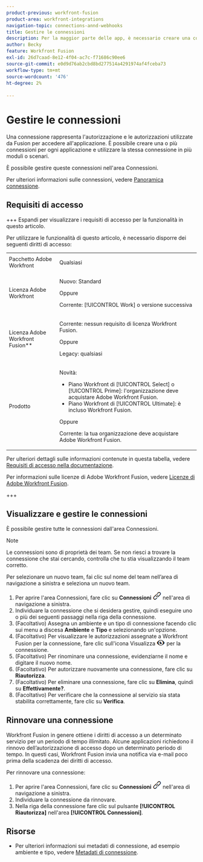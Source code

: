 ```yaml
---
product-previous: workfront-fusion
product-area: workfront-integrations
navigation-topic: connections-annd-webhooks
title: Gestire le connessioni
description: Per la maggior parte delle app, è necessario creare una connessione tramite la quale Adobe Workfront Fusion possa comunicare con il servizio di terze parti in base alle impostazioni dello scenario specifico.
author: Becky
feature: Workfront Fusion
exl-id: 26d7caad-8e12-4f04-ac7c-f71686c90ee6
source-git-commit: e0d9d76ab2cbd8bd277514a4291974af4fceba73
workflow-type: tm+mt
source-wordcount: '476'
ht-degree: 2%

---
```


# Gestire le connessioni

Una connessione rappresenta l&#39;autorizzazione e le autorizzazioni utilizzate da Fusion per accedere all&#39;applicazione. È possibile creare una o più connessioni per ogni applicazione e utilizzare la stessa connessione in più moduli o scenari.

È possibile gestire queste connessioni nell&#39;area Connessioni.

Per ulteriori informazioni sulle connessioni, vedere [Panoramica connessione](/help/workfront-fusion/get-started-with-fusion/understand-fusion/connection-overview.md).

## Requisiti di accesso

+++ Espandi per visualizzare i requisiti di accesso per la funzionalità in questo articolo.

Per utilizzare le funzionalità di questo articolo, è necessario disporre dei seguenti diritti di accesso:

<table style="table-layout:auto">
 <col> 
 <col> 
 <tbody> 
  <tr> 
   <td role="rowheader">Pacchetto Adobe Workfront</td> 
   <td> <p>Qualsiasi</p> </td> 
  </tr> 
  <tr data-mc-conditions=""> 
   <td role="rowheader">Licenza Adobe Workfront</td> 
   <td> <p>Nuovo: Standard</p><p>Oppure</p><p>Corrente: [!UICONTROL Work] o versione successiva</p> </td> 
  </tr> 
  <tr> 
   <td role="rowheader">Licenza Adobe Workfront Fusion**</td> 
   <td>
   <p>Corrente: nessun requisito di licenza Workfront Fusion.</p>
   <p>Oppure</p>
   <p>Legacy: qualsiasi </p>
   </td> 
  </tr> 
  <tr> 
   <td role="rowheader">Prodotto</td> 
   <td>
   <p>Novità:</p> <ul><li>Piano Workfront di [!UICONTROL Select] o [!UICONTROL Prime]: l'organizzazione deve acquistare Adobe Workfront Fusion.</li><li>Piano Workfront di [!UICONTROL Ultimate]: è incluso Workfront Fusion.</li></ul>
   <p>Oppure</p>
   <p>Corrente: la tua organizzazione deve acquistare Adobe Workfront Fusion.</p>
   </td> 
  </tr>
 </tbody> 
</table>

Per ulteriori dettagli sulle informazioni contenute in questa tabella, vedere [Requisiti di accesso nella documentazione](/help/workfront-fusion/references/licenses-and-roles/access-level-requirements-in-documentation.md).

Per informazioni sulle licenze di Adobe Workfront Fusion, vedere [Licenze di Adobe Workfront Fusion](/help/workfront-fusion/set-up-and-manage-workfront-fusion/licensing-operations-overview/license-automation-vs-integration.md).

+++

## Visualizzare e gestire le connessioni

È possibile gestire tutte le connessioni dall&#39;area Connessioni.

>[!NOTE]
>
>Le connessioni sono di proprietà dei team. Se non riesci a trovare la connessione che stai cercando, controlla che tu stia visualizzando il team corretto.
>
>Per selezionare un nuovo team, fai clic sul nome del team nell’area di navigazione a sinistra e seleziona un nuovo team.

1. Per aprire l&#39;area Connessioni, fare clic su **Connessioni** ![Icona Connessioni](assets/connections-icon.png) nell&#39;area di navigazione a sinistra.
1. Individuare la connessione che si desidera gestire, quindi eseguire uno o più dei seguenti passaggi nella riga della connessione.
1. (Facoltativo) Assegna un ambiente e un tipo di connessione facendo clic sui menu a discesa **Ambiente** e **Tipo** e selezionando un&#39;opzione.
1. (Facoltativo) Per visualizzare le autorizzazioni assegnate a Workfront Fusion per la connessione, fare clic sull&#39;icona Visualizza ![Visualizza autorizzazioni di connessione](assets/view-connection-permissions.png) per la connessione.
1. (Facoltativo) Per rinominare una connessione, evidenziarne il nome e digitare il nuovo nome.
1. (Facoltativo) Per autorizzare nuovamente una connessione, fare clic su **Riautorizza**.
1. (Facoltativo) Per eliminare una connessione, fare clic su **Elimina**, quindi su **Effettivamente?**.
1. (Facoltativo) Per verificare che la connessione al servizio sia stata stabilita correttamente, fare clic su **Verifica**.

## Rinnovare una connessione

Workfront Fusion in genere ottiene i diritti di accesso a un determinato servizio per un periodo di tempo illimitato. Alcune applicazioni richiedono il rinnovo dell’autorizzazione di accesso dopo un determinato periodo di tempo. In questi casi, Workfront Fusion invia una notifica via e-mail poco prima della scadenza dei diritti di accesso.

Per rinnovare una connessione:

1. Per aprire l&#39;area Connessioni, fare clic su **Connessioni** ![Icona Connessioni](assets/connections-icon.png) nell&#39;area di navigazione a sinistra.
1. Individuare la connessione da rinnovare.
1. Nella riga della connessione fare clic sul pulsante **[!UICONTROL Riautorizza]** nell&#39;area **[!UICONTROL Connessioni]**.

## Risorse

* Per ulteriori informazioni sui metadati di connessione, ad esempio ambiente e tipo, vedere [Metadati di connessione](/help/workfront-fusion/references/connections/connection-metadata.md).
